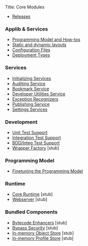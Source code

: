 Title: Core Modules

- [Releases](release-notes/about.html)

###  Applib & Services

- [Programming Model and How-tos](../applib-guide/about.html)
- [Static and dynamic layouts](dynamic-layouts.html)
- [Configuration Files](configuration-files.html)
- [Deployment Types](deployment-type.html)

###  Services

- [Initializing Services](services/initializing-services.html)
- [Auditing Service](services/auditing-service.html)
- [Bookmark Service](services/bookmark-service.html)
- [Developer Utilities Service](services/developer-utilities-service.html)
- [Exception Recognizers](services/exception-recognizers.html)
- [Publishing Service](services/publishing-service.html)
- [Settings Services](services/settings-services.html)

### Development

- [Unit Test Support](unittestsupport.html)
- [Integration Test Support](integtestsupport.html)
- [BDD/Integ Test Support](specsupport-and-integtestsupport.html)
- [Wrapper Factory](wrapper.html) [stub]

###  Programming Model

- [Finetuning the Programming Model](metamodel-finetuning-the-programming-model.html)


### Runtime

- [Core Runtime](runtime.html) [stub]
- [Webserver](webserver.html) [stub]

### Bundled Components

- [Bytecode Enhancers](bytecode.html) [stub]
- [Bypass Security](bypass-security.html) [stub]
- [In-memory Object Store](inmemory-objectstore.html) [stub]
- [In-memory Profile Store](inmemory-profilestore.html) [stub]

